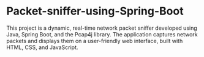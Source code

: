 # Packet-sniffer-using-Spring-Boot
This project is a dynamic, real-time network packet sniffer developed using Java, Spring Boot, and the Pcap4j library. The application captures network packets and displays them on a user-friendly web interface, built with HTML, CSS, and JavaScript.
